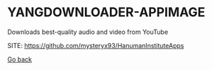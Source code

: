 # YANGDOWNLOADER-APPIMAGE
 
 Downloads best-quality audio and video from YouTube
 
 SITE: https://github.com/mysteryx93/HanumanInstituteApps

 [Go back](https://portable-linux-apps.github.io/apps.html)
